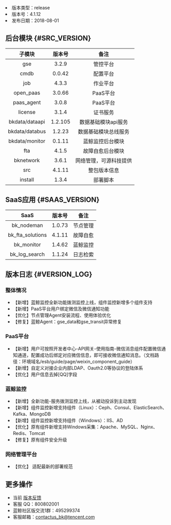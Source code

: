 
<!--sec data-title="版本详情" data-id="section0" data-show=true ces-->

<li>版本类型：release </li>
<li>版本号：4.1.12</li>
<li>发布日期：2018-08-01</li>

<!--endsec-->

## 后台模块 {#SRC_VERSION}

|     子模块     | 版本号  |          备注          |
|:--------------:|:-------:|:----------------------:|
|      gse       |  3.2.9  |        管控平台        |
|      cmdb      | 0.0.42  |        配置平台        |
|      job       |  4.3.3  |        作业平台        |
|   open_paas    | 3.0.66 |        PaaS平台        |
|   paas_agent   |  3.0.8  |        PaaS平台        |
|    license     |  3.1.4  |        证书服务        |
| bkdata/dataapi | 1.2.105 |  数据基础模块api服务   |
| bkdata/databus | 1.2.23  |  数据基础模块总线服务  |
| bkdata/monitor | 0.1.11  |    蓝鲸监控后台模块    |
|      fta       |  4.1.5  |    故障自愈后台模块    |
|   bknetwork    |  3.6.1  | 网络管理，可源科技提供 |
|      src       | 4.1.11  |      整包版本信息      |
|    install     |    1.3.4   |        部署脚本        |

## SaaS应用 {#SAAS_VERSION}

|       SaaS       | 版本号 |   备注   |
|:----------------:|:------:|:--------:|
|    bk_nodeman    | 1.0.73 | 节点管理 |
| bk_fta_solutions | 4.1.11 | 故障自愈 |
|    bk_monitor    | 1.4.62 | 蓝鲸监控 |
|  bk_log_search   | 1.1.24 | 日志检索 |

## 版本日志 {#VERSION_LOG}

### 整体情况

- 【新增】蓝鲸监控全新功能拨测监控上线，组件监控新增多个组件支持
- 【新增】PaaS平台用户绑定微信及微信通知功能
- 【优化】节点管理Agent安装流程、使用体验优化
- 【修复】蓝鲸Agent：gse_data和gse_transit异常修复

### PaaS平台

- 【新增】用户可按照开发者中心-API网关-使用指南-微信消息组件配置微信通知通道，配置成功后绑定对应微信信息，即可接收微信通知消息。（文档路径：环境域名/esb/guide/page/weixin_component_guide）
- 【新增】自定义对接企业内部LDAP、Oauth2.0等协议的登陆体系
- 【优化】用户信息去掉[QQ]字段

### 蓝鲸监控

- 【新增】全新功能-服务拨测监控上线，从被动投诉到主动发现
- 【新增】组件监控新增支持组件（Linux）：Ceph、Consul、ElasticSearch、Kafka、MongoDB
- 【新增】组件监控新增支持组件（Windows）：IIS、AD
- 【优化】原有组件新增支持Windows采集：Apache、MySQL、Nginx、Redis、Tomcat
- 【修复】原有组件安全升级

### 网络管理平台

- 【优化】 适配最新的部署规范

## 更多操作

- 当前 [版本反馈](http://bk.tencent.com/s-mart/community)
- 客服 QQ：800802001
- 蓝鲸社区版交流1群：495299374
- 客服邮箱：contactus_bk@tencent.com
